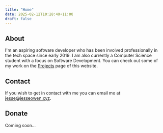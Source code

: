 ```yaml
---
title: "Home"
date: 2025-02-12T10:28:40+11:00
draft: false
---
```


## About

I'm an aspiring software developer who has been involved professionally in the tech space since early 2019. I am also currently a Computer Science student with a focus on Software Development. You can check out some of my work on the [Projects](projects) page of this website.

## Contact

If you wish to get in contact with me you can email me at [jesse@jesseowen.xyz](mailto:jesse@jesseowen.xyz).

## Donate

Coming soon...
